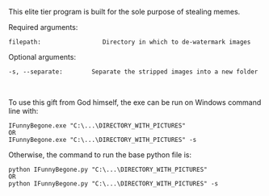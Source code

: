 This elite tier program is built for the sole purpose of stealing memes.


Required arguments:
```
filepath:                 Directory in which to de-watermark images
```

Optional arguments:
```
-s, --separate:        Separate the stripped images into a new folder
```
<br/>

To use this gift from God himself, the exe can be run on Windows command line with:<br />
```
IFunnyBegone.exe "C:\...\DIRECTORY_WITH_PICTURES"
OR
IFunnyBegone.exe "C:\...\DIRECTORY_WITH_PICTURES" -s
```


Otherwise, the command to run the base python file is:
```
python IFunnyBegone.py "C:\...\DIRECTORY_WITH_PICTURES"
OR
python IFunnyBegone.py "C:\...\DIRECTORY_WITH_PICTURES" -s
```
